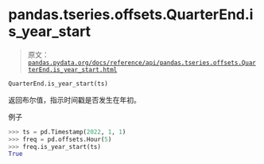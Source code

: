 # pandas.tseries.offsets.QuarterEnd.is_year_start

> 原文：[`pandas.pydata.org/docs/reference/api/pandas.tseries.offsets.QuarterEnd.is_year_start.html`](https://pandas.pydata.org/docs/reference/api/pandas.tseries.offsets.QuarterEnd.is_year_start.html)

```py
QuarterEnd.is_year_start(ts)
```

返回布尔值，指示时间戳是否发生在年初。

例子

```py
>>> ts = pd.Timestamp(2022, 1, 1)
>>> freq = pd.offsets.Hour(5)
>>> freq.is_year_start(ts)
True 
```
